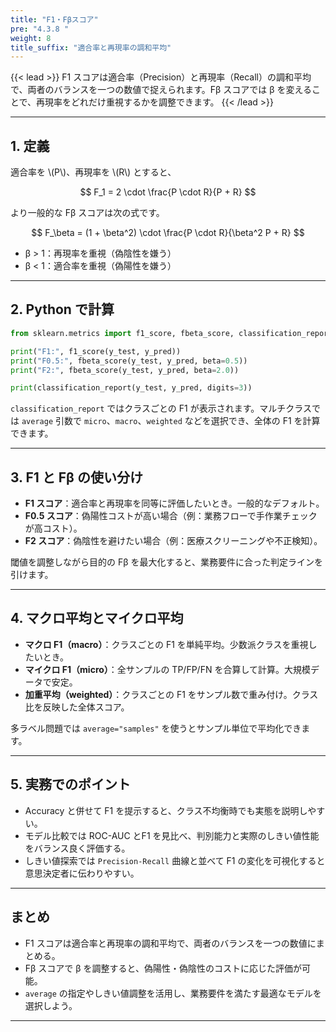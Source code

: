 ```yaml
---
title: "F1・Fβスコア"
pre: "4.3.8 "
weight: 8
title_suffix: "適合率と再現率の調和平均"
---
```


{{< lead >}}
F1 スコアは適合率（Precision）と再現率（Recall）の調和平均で、両者のバランスを一つの数値で捉えられます。Fβ スコアでは β を変えることで、再現率をどれだけ重視するかを調整できます。
{{< /lead >}}

---

## 1. 定義

適合率を \\(P\\)、再現率を \\(R\\) とすると、

$$
F_1 = 2 \cdot \frac{P \cdot R}{P + R}
$$

より一般的な Fβ スコアは次の式です。

$$
F_\beta = (1 + \beta^2) \cdot \frac{P \cdot R}{\beta^2 P + R}
$$

- β > 1：再現率を重視（偽陰性を嫌う）
- β < 1：適合率を重視（偽陽性を嫌う）

---

## 2. Python で計算

```python
from sklearn.metrics import f1_score, fbeta_score, classification_report

print("F1:", f1_score(y_test, y_pred))
print("F0.5:", fbeta_score(y_test, y_pred, beta=0.5))
print("F2:", fbeta_score(y_test, y_pred, beta=2.0))

print(classification_report(y_test, y_pred, digits=3))
```

`classification_report` ではクラスごとの F1 が表示されます。マルチクラスでは `average` 引数で `micro`、`macro`、`weighted` などを選択でき、全体の F1 を計算できます。

---

## 3. F1 と Fβ の使い分け

- **F1 スコア**：適合率と再現率を同等に評価したいとき。一般的なデフォルト。
- **F0.5 スコア**：偽陽性コストが高い場合（例：業務フローで手作業チェックが高コスト）。
- **F2 スコア**：偽陰性を避けたい場合（例：医療スクリーニングや不正検知）。

閾値を調整しながら目的の Fβ を最大化すると、業務要件に合った判定ラインを引けます。

---

## 4. マクロ平均とマイクロ平均

- **マクロ F1（macro）**：クラスごとの F1 を単純平均。少数派クラスを重視したいとき。
- **マイクロ F1（micro）**：全サンプルの TP/FP/FN を合算して計算。大規模データで安定。
- **加重平均（weighted）**：クラスごとの F1 をサンプル数で重み付け。クラス比を反映した全体スコア。

多ラベル問題では `average="samples"` を使うとサンプル単位で平均化できます。

---

## 5. 実務でのポイント

- Accuracy と併せて F1 を提示すると、クラス不均衡時でも実態を説明しやすい。
- モデル比較では ROC-AUC とF1 を見比べ、判別能力と実際のしきい値性能をバランス良く評価する。
- しきい値探索では `Precision-Recall` 曲線と並べて F1 の変化を可視化すると意思決定者に伝わりやすい。

---

## まとめ

- F1 スコアは適合率と再現率の調和平均で、両者のバランスを一つの数値にまとめる。
- Fβ スコアで β を調整すると、偽陽性・偽陰性のコストに応じた評価が可能。
- `average` の指定やしきい値調整を活用し、業務要件を満たす最適なモデルを選択しよう。

---
